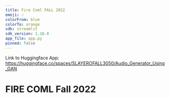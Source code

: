 ```yaml
---
title: Fire Coml FALL 2022
emoji: 🎶
colorFrom: blue
colorTo: orange
sdk: streamlit
sdk_version: 1.10.0
app_file: app.py
pinned: false
---
```


Link to Huggingface App: https://huggingface.co/spaces/SLAYEROFALL3050/Audio_Generator_Using_GAN

# FIRE COML Fall 2022 
